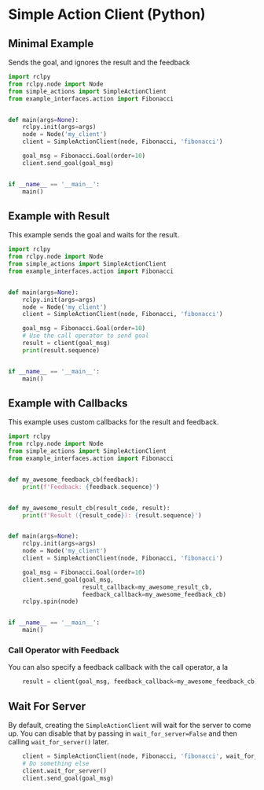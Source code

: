# Simple Action Client (Python)

## Minimal Example
Sends the goal, and ignores the result and the feedback
```python
import rclpy
from rclpy.node import Node
from simple_actions import SimpleActionClient
from example_interfaces.action import Fibonacci


def main(args=None):
    rclpy.init(args=args)
    node = Node('my_client')
    client = SimpleActionClient(node, Fibonacci, 'fibonacci')

    goal_msg = Fibonacci.Goal(order=10)
    client.send_goal(goal_msg)


if __name__ == '__main__':
    main()
```

## Example with Result
This example sends the goal and waits for the result.

```python
import rclpy
from rclpy.node import Node
from simple_actions import SimpleActionClient
from example_interfaces.action import Fibonacci


def main(args=None):
    rclpy.init(args=args)
    node = Node('my_client')
    client = SimpleActionClient(node, Fibonacci, 'fibonacci')

    goal_msg = Fibonacci.Goal(order=10)
    # Use the call operator to send goal
    result = client(goal_msg)
    print(result.sequence)


if __name__ == '__main__':
    main()
```

## Example with Callbacks
This example uses custom callbacks for the result and feedback.
```python
import rclpy
from rclpy.node import Node
from simple_actions import SimpleActionClient
from example_interfaces.action import Fibonacci


def my_awesome_feedback_cb(feedback):
    print(f'Feedback: {feedback.sequence}')


def my_awesome_result_cb(result_code, result):
    print(f'Result ({result_code}): {result.sequence}')


def main(args=None):
    rclpy.init(args=args)
    node = Node('my_client')
    client = SimpleActionClient(node, Fibonacci, 'fibonacci')

    goal_msg = Fibonacci.Goal(order=10)
    client.send_goal(goal_msg,
                     result_callback=my_awesome_result_cb,
                     feedback_callback=my_awesome_feedback_cb)
    rclpy.spin(node)


if __name__ == '__main__':
    main()
```

### Call Operator with Feedback
You can also specify a feedback callback with the call operator, a la
```python
    result = client(goal_msg, feedback_callback=my_awesome_feedback_cb)
```

## Wait For Server
By default, creating the `SimpleActionClient` will wait for the server to come up. You can disable that by passing in `wait_for_server=False` and then calling `wait_for_server()` later.

```python
    client = SimpleActionClient(node, Fibonacci, 'fibonacci', wait_for_server=False)
    # Do something else
    client.wait_for_server()
    client.send_goal(goal_msg)
```
